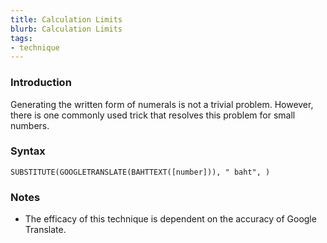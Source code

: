 ```yaml
---
title: Calculation Limits
blurb: Calculation Limits
tags:
- technique
---
```


### Introduction

Generating the written form of numerals is not a trivial problem. However, there is one commonly used trick that resolves this problem for small numbers.

### Syntax

```
SUBSTITUTE(GOOGLETRANSLATE(BAHTTEXT([number])), " baht", )
```

### Notes

* The efficacy of this technique is dependent on the accuracy of Google Translate.